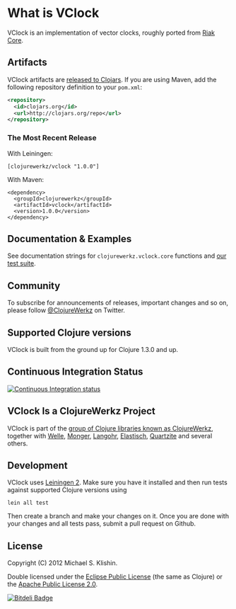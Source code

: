 # What is VClock

VClock is an implementation of vector clocks, roughly ported from [Riak Core](https://github.com/basho/riak_core/blob/master/src/vclock.erl).



## Artifacts

VClock artifacts are [released to Clojars](https://clojars.org/clojurewerkz/vclock). If you are using Maven, add the following repository
definition to your `pom.xml`:

``` xml
<repository>
  <id>clojars.org</id>
  <url>http://clojars.org/repo</url>
</repository>
```


### The Most Recent Release

With Leiningen:

    [clojurewerkz/vclock "1.0.0"]


With Maven:

    <dependency>
      <groupId>clojurewerkz</groupId>
      <artifactId>vclock</artifactId>
      <version>1.0.0</version>
    </dependency>



## Documentation & Examples

See documentation strings for `clojurewerkz.vclock.core` functions and [our test suite](https://github.com/michaelklishin/vclock/blob/master/test/clojurewerkz/vclock/core_test.clj).


## Community

To subscribe for announcements of releases, important changes and so on, please follow [@ClojureWerkz](https://twitter.com/#!/clojurewerkz) on Twitter.


## Supported Clojure versions

VClock is built from the ground up for Clojure 1.3.0 and up.


## Continuous Integration Status

[![Continuous Integration status](https://secure.travis-ci.org/michaelklishin/vclock.png)](http://travis-ci.org/michaelklishin/vclock)



## VClock Is a ClojureWerkz Project

VClock is part of the [group of Clojure libraries known as ClojureWerkz](http://clojurewerkz.org), together with
[Welle](http://clojureriak.info), [Monger](http://clojuremongodb.info), [Langohr](https://github.com/michaelklishin/langohr), [Elastisch](https://github.com/clojurewerkz/elastisch), [Quartzite](https://github.com/michaelklishin/quartzite) and several others.


## Development

VClock uses [Leiningen 2](https://github.com/technomancy/leiningen/blob/master/doc/TUTORIAL.md). Make sure you have it installed and then run tests against
supported Clojure versions using

    lein all test

Then create a branch and make your changes on it. Once you are done with your changes and all tests pass, submit a pull request
on Github.



## License

Copyright (C) 2012 Michael S. Klishin.

Double licensed under the [Eclipse Public License](http://www.eclipse.org/legal/epl-v10.html) (the same as Clojure) or the [Apache Public License 2.0](http://www.apache.org/licenses/LICENSE-2.0.html).


[![Bitdeli Badge](https://d2weczhvl823v0.cloudfront.net/michaelklishin/vclock/trend.png)](https://bitdeli.com/free "Bitdeli Badge")

